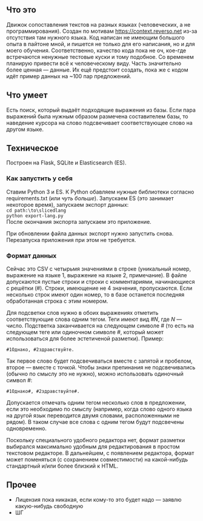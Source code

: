 ## Что это ##
Движок сопоставления текстов на разных языках (человеческих, а не программирования). Создан по мотивам https://context.reverso.net из-за отсутствия там нужного языка. Код написан не имеющим большого опыта в пайтоне мной, и пишется не только для его написания, но и для моего обучения. Соответственно, качество кода пока не оч, кое-где встречаются ненужные тестовые куски и тому подобное. Со временем планирую привести всё к человеческому виду.
Часть значительно более ценная — данные. Их ещё предстоит создать, пока же с кодом идёт пример данных на ~100 пар предложений.

## Что умеет ##
Есть поиск, который выдаёт подходящие выражения из базы. Если пара выражений была нужным образом размечена составителем базы, то наведение курсора на слово подсвечивает соответствующее слово на другом языке.

## Техническое ##
Построен на Flask, SQLite и Elasticsearch (ES).

### Как запустить у себя ###
Ставим Python 3 и ES. К Python обавляем нужные библиотеки согласно requirements.txt (или *чуть больше*). Запускаем ES (это занимает некоторое время), запускаем экспорт данных:  
`cd path:\to\slicedlang`  
`python export-lang.py`  
После окончания экспорта запускаем это приложение.

При обновлении файла данных экспорт нужно запустить снова. Перезапуска приложения при этом не требуется.

### Формат данных ###
Сейчас это CSV с четырьмя значениями в строке (уникальный номер, выражение на языке 1, выражение на языке 2, примечание). В файле допускаются пустые строки и строки с комментариями, начинающиеся с решётки (#). Строки, имеющение не 4 значения, пропускаются. Если несколько строк имеют один номер, то в базе останется последняя обработанная строка с этим номером.

Для подсветки слов нужно в обоих выражениях отметить соответствующие слова одним тегом. Теги имеют вид *#N*, где *N* — число. Подстветка заканчивается на следующем символе *#* (то есть на следующем теге или одиночном символе *#*, который может использоваться для более эстетиченой разметки). Пример:
    
`#1Однако, #2здравствуйте.`
  
Так первое слово будет подсвечиваться вместе с запятой и пробелом, второе — вместе с точкой. Чтобы знаки препинания не подсвечивались (обычно по смыслу это не нужно), можно использовать одиночный символ *#*:
  
`#1Однако#, #2здравствуйте#.`

Допускается отмечать одним тегом несколько слов в предложении, если это необходимо по смыслу (например, когда слово одного языка на другой язык переводится двумя словами, расположенными не рядом). В таком случае все слова с одним тегом будут подсвечены одновременно.

Поскольку специального удобного редактора нет, формат разметки выбирался максимально удобным для редактирования в простом текстовом редакторе. В дальнейшем, с появлением редактора, формат может поменяться (с сохранением совместимости) на какой-нибудь стандартный и/или более близкий к HTML.

## Прочее ##
* Лицензия пока никакая, если кому-то это будет надо — заявлю какую-нибудь свободную
* ШГ

